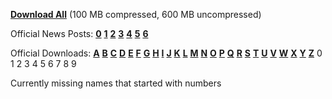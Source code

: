 [**Download All**](https://github.com/RuneStar/name-cleanup-2014/releases) (100 MB compressed, 600 MB uncompressed)

Official News Posts:
 [**0**](http://services.runescape.com/m=news/character-name-clean-up)
 [**1**](http://services.runescape.com/m=news/character-name-clean-up--one-day-countdown-1)
 [**2**](http://services.runescape.com/m=news/character-name-clean-up--second-batch)
 [**3**](http://services.runescape.com/m=news/character-name-clean-up--the-third-batch-1)
 [**4**](http://services.runescape.com/m=news/character-name-clean-up--the-fourth-batch-1)
 [**5**](http://services.runescape.com/m=news/character-name-clean-up--the-fifth-batch-)
 [**6**](http://services.runescape.com/m=news/character-name-clean-up--the-final-batch)
 
Official Downloads:
 [**A**](http://cdn.runescape.com/assets/docs/external/characternames/a_2667162.csv)
 [**B**](http://cdn.runescape.com/assets/docs/external/characternames/b_2765605.csv)
 [**C**](http://cdn.runescape.com/assets/docs/external/characternames/c_3152706.csv)
 [**D**](http://cdn.runescape.com/assets/docs/external/characternames/batch2/d_basenames_3315746.csv)
 [**E**](http://cdn.runescape.com/assets/docs/external/characternames/batch2/e_basenames_1532167.csv)
 [**F**](http://cdn.runescape.com/assets/docs/external/characternames/batch2/f_basenames_1890023.csv)
 [**G**](http://cdn.runescape.com/assets/docs/external/characternames/batch2/g_basenames_1879593.csv)
 [**H**](http://cdn.runescape.com/assets/docs/external/characternames/batch2/h_basenames_1805372.csv)
 [**I**](http://cdn.runescape.com/assets/docs/external/characternames/batch3/i_names_1581284.csv)
 [**J**](http://cdn.runescape.com/assets/docs/external/characternames/batch3/j_names_1612618.csv)
 [**K**](http://cdn.runescape.com/assets/docs/external/characternames/batch3/k_names_2212027.csv)
 [**L**](http://cdn.runescape.com/assets/docs/external/characternames/batch3/l_names_2856995.csv)
 [**M**](http://cdn.runescape.com/assets/docs/external/characternames/batch3/m_names_4057469.csv)
 [**N**](http://cdn.runescape.com/assets/docs/external/characternames/batch4/n_cleaned_1645122.csv)
 [**O**](http://cdn.runescape.com/assets/docs/external/characternames/batch4/o_cleaned_1058851.csv)
 [**P**](http://cdn.runescape.com/assets/docs/external/characternames/batch4/p_cleaned_2588642.csv)
 [**Q**](http://cdn.runescape.com/assets/docs/external/characternames/batch4/q_cleaned_318987.csv)
 [**R**](http://cdn.runescape.com/assets/docs/external/characternames/batch4/r_cleaned_3197779.csv)
 [**S**](http://cdn.runescape.com/assets/docs/external/characternames/batch5/s_list_5744655.csv)
 [**T**](http://cdn.runescape.com/assets/docs/external/characternames/batch5/t_list_3071207.csv)
 [**U**](http://cdn.runescape.com/assets/docs/external/characternames/batch5/u_list_640680.csv)
 [**V**](http://cdn.runescape.com/assets/docs/external/characternames/batch5/v_list_883029.csv)
 [**W**](http://cdn.runescape.com/assets/docs/external/characternames/batch6/w_final_1767858.csv)
 [**X**](http://cdn.runescape.com/assets/docs/external/characternames/batch6/x_final_1024500.csv)
 [**Y**](http://cdn.runescape.com/assets/docs/external/characternames/batch6/y_final_683254.csv)
 [**Z**](http://cdn.runescape.com/assets/docs/external/characternames/batch6/z_final_991820.csv)
 0 1 2 3 4 5 6 7 8 9

Currently missing names that started with numbers
